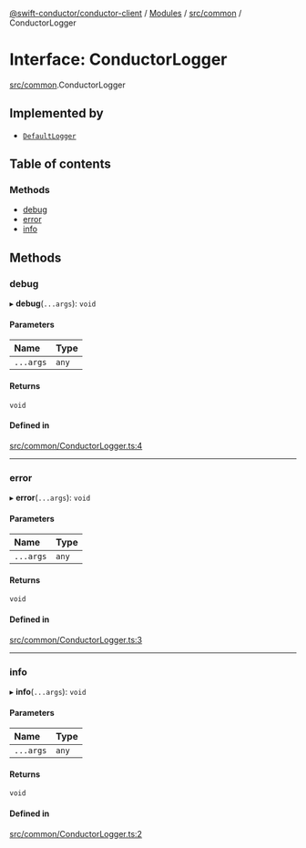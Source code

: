 [@swift-conductor/conductor-client](../README.md) / [Modules](../modules.md) / [src/common](../modules/src_common.md) / ConductorLogger

# Interface: ConductorLogger

[src/common](../modules/src_common.md).ConductorLogger

## Implemented by

- [`DefaultLogger`](../classes/src_common.DefaultLogger.md)

## Table of contents

### Methods

- [debug](src_common.ConductorLogger.md#debug)
- [error](src_common.ConductorLogger.md#error)
- [info](src_common.ConductorLogger.md#info)

## Methods

### debug

▸ **debug**(`...args`): `void`

#### Parameters

| Name | Type |
| :------ | :------ |
| `...args` | `any` |

#### Returns

`void`

#### Defined in

[src/common/ConductorLogger.ts:4](https://github.com/swift-conductor/conductor-client-typescript/blob/9866b7c/src/common/ConductorLogger.ts#L4)

___

### error

▸ **error**(`...args`): `void`

#### Parameters

| Name | Type |
| :------ | :------ |
| `...args` | `any` |

#### Returns

`void`

#### Defined in

[src/common/ConductorLogger.ts:3](https://github.com/swift-conductor/conductor-client-typescript/blob/9866b7c/src/common/ConductorLogger.ts#L3)

___

### info

▸ **info**(`...args`): `void`

#### Parameters

| Name | Type |
| :------ | :------ |
| `...args` | `any` |

#### Returns

`void`

#### Defined in

[src/common/ConductorLogger.ts:2](https://github.com/swift-conductor/conductor-client-typescript/blob/9866b7c/src/common/ConductorLogger.ts#L2)
